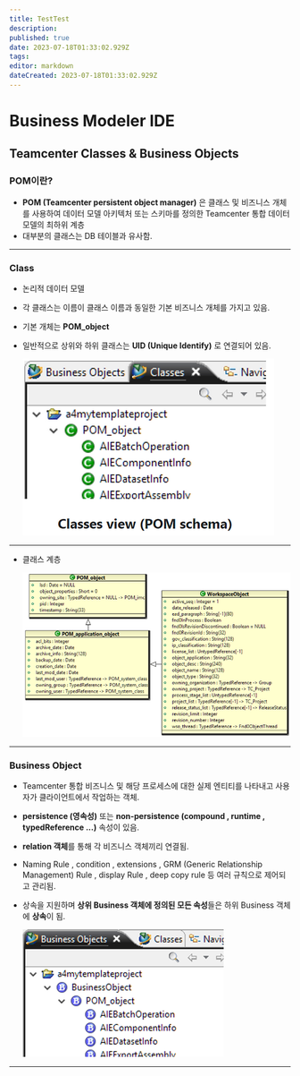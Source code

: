 ```yaml
---
title: TestTest
description: 
published: true
date: 2023-07-18T01:33:02.929Z
tags: 
editor: markdown
dateCreated: 2023-07-18T01:33:02.929Z
---
```


# Business Modeler IDE

## **Teamcenter Classes & Business Objects**

### POM이란?
- **POM (Teamcenter persistent object manager)** 은 클래스 및 비즈니스 개체를 사용하여 데이터 모델 아키텍처 또는 스키마를 정의한 Teamcenter 통합 데이터 모델의 최하위 계층
- 대부분의 클래스는 DB 테이블과 유사함.
---
### Class
- 논리적 데이터 모델
- 각 클래스는 이름이 클래스 이름과 동일한 기본 비즈니스 개체를 가지고 있음.
- 기본 개체는 **POM_object**
- 일반적으로 상위와 하위 클래스는 **UID (Unique Identify)** 로 연결되어 있음.
	
	![95ed07_44408671190d49f2b1f3c54838b416a6~mv2.webp](/95ed07_44408671190d49f2b1f3c54838b416a6~mv2.webp)
---
- 클래스 계층
	
	![95ed07_6ff73d7ee4974fe8a9795d81486f3ab7~mv2.webp](/95ed07_6ff73d7ee4974fe8a9795d81486f3ab7~mv2.webp)

---

### Business Object
- Teamcenter 통합 비즈니스 및 해당 프로세스에 대한 실제 엔티티를 나타내고 사용자가 클라이언트에서 작업하는 객체.
- **persistence (영속성)** 또는 **non-persistence (compound , runtime , typedReference ...)** 속성이 있음.
- **relation 객체**를 통해 각 비즈니스 객체끼리 연결됨.
- Naming Rule , condition , extensions , GRM (Generic Relationship Management) Rule , display Rule , deep copy rule 등 여러 규칙으로 제어되고 관리됨.
- 상속을 지원하며 **상위 Business 객체에 정의된 모든 속성**들은 하위 Business 객체에 **상속**이 됨.
	
	![95ed07_607f79f84e1f46578b0600f2d0b9fa87~mv2.webp](/95ed07_607f79f84e1f46578b0600f2d0b9fa87~mv2.webp)
---

















[BMIDE 공식 문서]: https://docs.sw.siemens.com/en-US/doc/282219420/PL20210421143201885.plm00071/xid366843